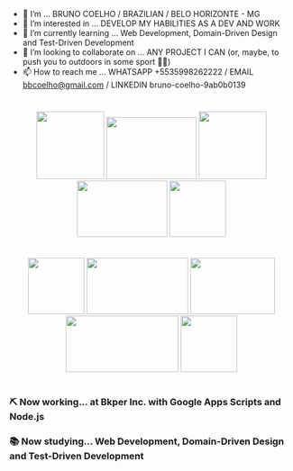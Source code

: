 - 👋 I’m ... BRUNO COELHO / BRAZILIAN / BELO HORIZONTE - MG
- 👀 I’m interested in ... DEVELOP MY HABILITIES AS A DEV AND WORK
- 🌱 I’m currently learning ... Web Development, Domain-Driven Design and Test-Driven Development
- 💞️ I’m looking to collaborate on ... ANY PROJECT I CAN (or, maybe, to push you to outdoors in some sport 👊😉)
- 📫 How to reach me ... WHATSAPP +5535998262222 / EMAIL bbcoelho@gmail.com / LINKEDIN bruno-coelho-9ab0b0139
#

<p align="center">
  
<img src="https://pluralsight2.imgix.net/paths/images/swift-ae81d7c6b0.png" width="120" height="120"/>
<img src="https://www.svgrepo.com/show/327388/logo-react.svg" width="160" height="110"/>
<img src="https://cdn-icons-png.flaticon.com/512/2965/2965300.png" width="120" height="120"/>
<img src="https://cdn.jsdelivr.net/gh/devicons/devicon/icons/nodejs/nodejs-original-wordmark.svg" width="160" height="100"/>
<img src="https://cdn.auth0.com/blog/testing-react-with-jest/logo.png" width="100" height="100"/>
<br/>
<br/>
<br/>
<img src="https://cdn.jsdelivr.net/gh/devicons/devicon/icons/vuejs/vuejs-original-wordmark.svg" width="100" height="100"/>
<img src="https://cdn.jsdelivr.net/gh/devicons/devicon/icons/javascript/javascript-original.svg" width="180" height="100"/>
<img src="https://logos-world.net/wp-content/uploads/2021/02/Google-Cloud-Emblem.png" width="150" height="100"/>
<img src="https://cdn.jsdelivr.net/gh/devicons/devicon/icons/mysql/mysql-original.svg" width="200" height="100"/>
<img src="https://upload.wikimedia.org/wikipedia/commons/thumb/4/4c/Typescript_logo_2020.svg/1024px-Typescript_logo_2020.svg.png" width="100" height="100"/>


</p>
  
#

### ⛏️ Now working... at Bkper Inc. with Google Apps Scripts and Node.js

### 📚 Now studying... Web Development, Domain-Driven Design and Test-Driven Development
